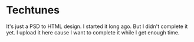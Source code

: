 # Techtunes
It's just a PSD to HTML design. I started it long ago. But I didn't complete it yet. I upload it here cause I want to complete it while I get enough time.
